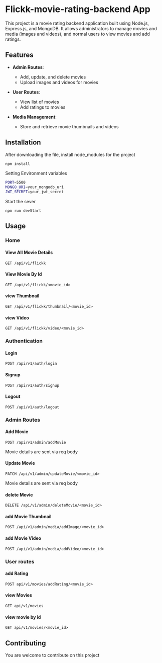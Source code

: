 # Flickk-movie-rating-backend App

This project is a movie rating backend application built using Node.js, Express.js, and MongoDB. It allows administrators to manage movies and media (images and videos), and normal users to view movies and add ratings.

## Features

- **Admin Routes**:
  - Add, update, and delete movies
  - Upload images and videos for movies

- **User Routes**:
  - View list of movies
  - Add ratings to movies

- **Media Management**:
  - Store and retrieve movie thumbnails and videos

## Installation

After downloading the file, install node_modules for the project 

```bash
npm install
```

Setting Environment variables

```bash
PORT=5500
MONGO_URI=your_mongodb_uri
JWT_SECRET=your_jwt_secret
```

Start the sever 

```
npm run devStart
```


## Usage
### Home
#### View All Movie Details

```
GET /api/v1/flickk
```

#### View Movie By Id

```
GET /api/v1/flickk/<movie_id>
```

#### view Thumbnail
```
GET /api/v1/flickk/thumbnail/<movie_id>
```

#### view Video
```
GET /api/v1/flickk/video/<movie_id>
```
### Authentication 
#### Login
```
POST /api/v1/auth/login
```
#### Signup
```
POST /api/v1/auth/signup
```
#### Logout
```
POST /api/v1/auth/logout
```

### Admin Routes
#### Add Movie
```
POST /api/v1/admin/addMovie
```
Movie details are sent via req body

#### Update Movie
```
PATCH /api/v1/admin/updateMovie/<movie_id>
```
Movie details are sent via req body

#### delete Movie
```
DELETE /api/v1/admin/deleteMovie/<movie_id>
```

#### add Movie Thumbnail
```
POST /api/v1/admin/media/addImage/<movie_id>
```

#### add Movie Video
```
POST /api/v1/admin/media/addVideo/<movie_id>
```

### User routes
#### add Rating

```
POST api/v1/movies/addRating/<movie_id>
```

#### view Movies

```
GET api/v1/movies
```

#### view movie by id
```
GET api/v1/movies/<movie_id>
```



## Contributing
You are welcome to contribute on this project   
